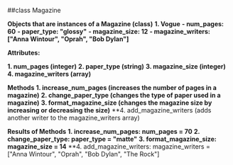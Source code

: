 ##class Magazine

**Objects that are instances of a Magazine (class)**
**1. Vogue**
**- num_pages: 60**
**- paper_type: "glossy"**
**- magazine_size: 12**
**- magazine_writers: ["Anna Wintour", "Oprah", "Bob Dylan"]**


**Attributes:**  

**1. num_pages (integer)**
**2. paper_type (string)**
**3. magazine_size (integer)**
**4. magazine_writers (array)**  

**Methods**
**1. increase_num_pages (increases the number of pages in a magazine)**
**2. change_paper_type (changes the type of paper used in a magazine)**
**3. format_magazine_size (changes the magazine size by increasing or decreasing the size)**
**4. add_magazine_writers (adds another writer to the magazine_writers array)  

**Results of Methods**
**1. increase_num_pages: num_pages = 70**
**2. change_paper_type: paper_type = "matte"**
**3. format_magazine_size: magazine_size = 14**
**4. add_magazine_writers: magazine_writers = ["Anna Wintour", "Oprah", "Bob Dylan", "The Rock"]
